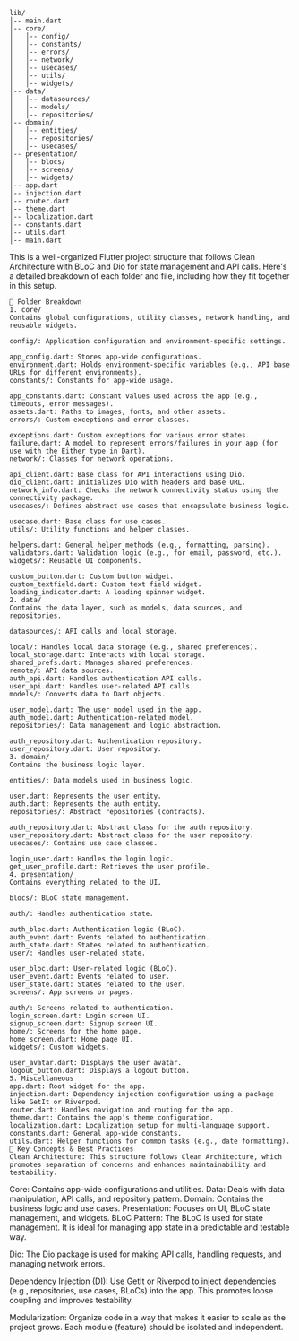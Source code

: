 ```
lib/
│-- main.dart
│-- core/
│   │-- config/
│   │-- constants/
│   │-- errors/
│   │-- network/
│   │-- usecases/
│   │-- utils/
│   │-- widgets/
│-- data/
│   │-- datasources/
│   │-- models/
│   │-- repositories/
│-- domain/
│   │-- entities/
│   │-- repositories/
│   │-- usecases/
│-- presentation/
│   │-- blocs/
│   │-- screens/
│   │-- widgets/
│-- app.dart
│-- injection.dart
│-- router.dart
│-- theme.dart
│-- localization.dart
│-- constants.dart
│-- utils.dart
│-- main.dart
```


This is a well-organized Flutter project structure that follows Clean Architecture with BLoC and Dio for state management and API calls. Here's a detailed breakdown of each folder and file, including how they fit together in this setup.
```
📂 Folder Breakdown
1. core/
Contains global configurations, utility classes, network handling, and reusable widgets.

config/: Application configuration and environment-specific settings.

app_config.dart: Stores app-wide configurations.
environment.dart: Holds environment-specific variables (e.g., API base URLs for different environments).
constants/: Constants for app-wide usage.

app_constants.dart: Constant values used across the app (e.g., timeouts, error messages).
assets.dart: Paths to images, fonts, and other assets.
errors/: Custom exceptions and error classes.

exceptions.dart: Custom exceptions for various error states.
failure.dart: A model to represent errors/failures in your app (for use with the Either type in Dart).
network/: Classes for network operations.

api_client.dart: Base class for API interactions using Dio.
dio_client.dart: Initializes Dio with headers and base URL.
network_info.dart: Checks the network connectivity status using the connectivity package.
usecases/: Defines abstract use cases that encapsulate business logic.

usecase.dart: Base class for use cases.
utils/: Utility functions and helper classes.

helpers.dart: General helper methods (e.g., formatting, parsing).
validators.dart: Validation logic (e.g., for email, password, etc.).
widgets/: Reusable UI components.

custom_button.dart: Custom button widget.
custom_textfield.dart: Custom text field widget.
loading_indicator.dart: A loading spinner widget.
2. data/
Contains the data layer, such as models, data sources, and repositories.

datasources/: API calls and local storage.

local/: Handles local data storage (e.g., shared preferences).
local_storage.dart: Interacts with local storage.
shared_prefs.dart: Manages shared preferences.
remote/: API data sources.
auth_api.dart: Handles authentication API calls.
user_api.dart: Handles user-related API calls.
models/: Converts data to Dart objects.

user_model.dart: The user model used in the app.
auth_model.dart: Authentication-related model.
repositories/: Data management and logic abstraction.

auth_repository.dart: Authentication repository.
user_repository.dart: User repository.
3. domain/
Contains the business logic layer.

entities/: Data models used in business logic.

user.dart: Represents the user entity.
auth.dart: Represents the auth entity.
repositories/: Abstract repositories (contracts).

auth_repository.dart: Abstract class for the auth repository.
user_repository.dart: Abstract class for the user repository.
usecases/: Contains use case classes.

login_user.dart: Handles the login logic.
get_user_profile.dart: Retrieves the user profile.
4. presentation/
Contains everything related to the UI.

blocs/: BLoC state management.

auth/: Handles authentication state.

auth_bloc.dart: Authentication logic (BLoC).
auth_event.dart: Events related to authentication.
auth_state.dart: States related to authentication.
user/: Handles user-related state.

user_bloc.dart: User-related logic (BLoC).
user_event.dart: Events related to user.
user_state.dart: States related to the user.
screens/: App screens or pages.

auth/: Screens related to authentication.
login_screen.dart: Login screen UI.
signup_screen.dart: Signup screen UI.
home/: Screens for the home page.
home_screen.dart: Home page UI.
widgets/: Custom widgets.

user_avatar.dart: Displays the user avatar.
logout_button.dart: Displays a logout button.
5. Miscellaneous
app.dart: Root widget for the app.
injection.dart: Dependency injection configuration using a package like GetIt or Riverpod.
router.dart: Handles navigation and routing for the app.
theme.dart: Contains the app’s theme configuration.
localization.dart: Localization setup for multi-language support.
constants.dart: General app-wide constants.
utils.dart: Helper functions for common tasks (e.g., date formatting).
📌 Key Concepts & Best Practices
Clean Architecture: This structure follows Clean Architecture, which promotes separation of concerns and enhances maintainability and testability.
```
Core: Contains app-wide configurations and utilities.
Data: Deals with data manipulation, API calls, and repository pattern.
Domain: Contains the business logic and use cases.
Presentation: Focuses on UI, BLoC state management, and widgets.
BLoC Pattern: The BLoC is used for state management. It is ideal for managing app state in a predictable and testable way.

Dio: The Dio package is used for making API calls, handling requests, and managing network errors.

Dependency Injection (DI): Use GetIt or Riverpod to inject dependencies (e.g., repositories, use cases, BLoCs) into the app. This promotes loose coupling and improves testability.

Modularization: Organize code in a way that makes it easier to scale as the project grows. Each module (feature) should be isolated and independent.